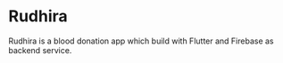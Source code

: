 # Rudhira
Rudhira is a blood donation app which build with Flutter and Firebase as backend service. 
